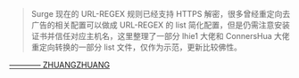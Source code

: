 > Surge 现在的 URL-REGEX 规则已经支持 HTTPS 解密，很多曾经重定向去广告的相关配置可以做成 URL-REGEX 的 list 简化配置，但是仍需注意安装证书并信任对应主机名，这里整理了一部分 lhie1 大佬和 ConnersHua 大佬重定向转换的一部分 list 文件，仅作为示范，更新比较佛性。

<a href="mailto:mail@zhuangzhuang.ml" style="text-align:right">———— ZHUANGZHUANG</a>

